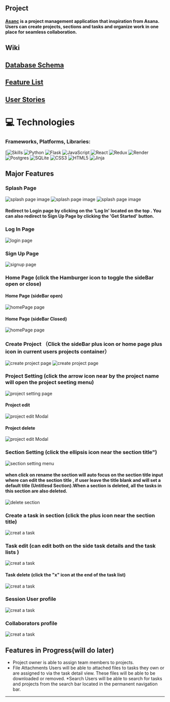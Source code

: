 ## Project 

#### [Asanc](https://cc-asanc.onrender.com) is a project management application that inspiration from Asana. Users can create projects, sections and tasks and organize work in one place for seamless collaboration.

## Wiki 

## [Database Schema](https://github.com/cici1819/Asanc/blob/main/png/asanc-dataSchema.png)
## [Feature List](https://github.com/cici1819/Asanc/wiki/Features-list)
## [User Stories](https://github.com/cici1819/Asanc/wiki/User-Stories)

# 💻 Technologies
### Frameworks, Platforms, Libraries:
[![Skills](https://skillicons.dev/icons?i=py,flask,js,react,redux,postgres,sqlite,css,html,render)
![Python](https://img.shields.io/badge/python-3670A0?style=for-the-badge&logo=python&logoColor=ffdd54)
![Flask](https://img.shields.io/badge/flask-%23000.svg?style=for-the-badge&logo=flask&logoColor=white)
![JavaScript](https://img.shields.io/badge/javascript-%23323330.svg?style=for-the-badge&logo=javascript&logoColor=%23F7DF1E)
![React](https://img.shields.io/badge/react-%2320232a.svg?style=for-the-badge&logo=react&logoColor=%2361DAFB)
![Redux](https://img.shields.io/badge/redux-%23593d88.svg?style=for-the-badge&logo=redux&logoColor=white)
![Render](https://img.shields.io/badge/Render-12100E?style=for-the-badge&logo=Render)
![Postgres](https://img.shields.io/badge/postgres-%23316192.svg?style=for-the-badge&logo=postgresql&logoColor=white)
![SQLite](https://img.shields.io/badge/sqlite-%2307405e.svg?style=for-the-badge&logo=sqlite&logoColor=white)
![CSS3](https://img.shields.io/badge/css3-%231572B6.svg?style=for-the-badge&logo=css3&logoColor=white)
![HTML5](https://img.shields.io/badge/html5-%23E34F26.svg?style=for-the-badge&logo=html5&logoColor=white)
![Jinja](https://img.shields.io/badge/jinja-white.svg?style=for-the-badge&logo=jinja&logoColor=black)
## Major Features
### Splash Page
<img src="https://github.com/cici1819/Asanc/blob/dev/react-app/src/img/splashPage1.png" alt="splash page image">
<img src="https://github.com/cici1819/Asanc/blob/dev/react-app/src/img/splashPage2.png" alt="splash page image">
<img src="https://github.com/cici1819/Asanc/blob/dev/react-app/src/img/splahPage3.png" alt="splash page image">

#### Redirect to Login page by clicking on the 'Log In' located on the top . You can also redirect to Sign Up Page by clicking the 'Get Started' button.
### Log In Page
<img src="https://github.com/cici1819/Asanc/blob/dev/react-app/src/img/login-form.png" alt="login page">

### Sign Up Page
<img src="https://github.com/cici1819/Asanc/blob/dev/react-app/src/img/signUp-page.png" alt="signup page">

### Home Page (click the Hamburger icon to toggle the  sideBar open or close) 
#### Home Page (sideBar open)
<img src="https://github.com/cici1819/Asanc/blob/dev/react-app/src/img/homePage.png" alt="homePage page">

#### Home Page (sideBar Closed)
<img src="https://github.com/cici1819/Asanc/blob/dev/react-app/src/img/homePage2.png" alt="homePage page">

### Create Project （Click the sideBar plus icon or home page plus icon in current users projects container）

<img src="https://github.com/cici1819/Asanc/blob/dev/react-app/src/img/creatHomePage.png" alt="create project page">
<img src="https://github.com/cici1819/Asanc/blob/dev/react-app/src/img/create-new-project.png" alt="create project page">

### Project Setting (click the arrow icon near by the project name will open the project seeting menu)
<img src="https://github.com/cici1819/Asanc/blob/dev/react-app/src/img/projectSetting.png" alt=" project setting page">

#### Project edit 
<img src="https://github.com/cici1819/Asanc/blob/dev/react-app/src/img/project-edit.png" alt=" project edit Modal">

#### Project delete

<img src="https://github.com/cici1819/Asanc/blob/dev/react-app/src/img/project-delete.png" alt=" project edit Modal">

### Section Setting (click the ellipsis icon near the  section title")
<img src="https://github.com/cici1819/Asanc/blob/dev/react-app/src/img/section-setting.png" alt=" section setting menu">

#### when click on rename the section will auto focus on the section title input where can edit the section title , if user leave the title blank and will set a default  title (Untitlesd Section).When a section is deleted, all the tasks in this section are also deleted.
<img src="https://github.com/cici1819/Asanc/blob/dev/react-app/src/img/section-delete.png" alt="delete section">

### Create a task in section (click the plus icon near the section title)
<img src="https://github.com/cici1819/Asanc/blob/dev/react-app/src/img/add-task.png" alt="creat a task">

### Task edit (can edit both on the side task details and the task lists )
<img src="https://github.com/cici1819/Asanc/blob/dev/react-app/src/img/edit-task.png" alt="creat a task">

#### Task delete (click the "x" icon at the end of the task list)
<img src="https://github.com/cici1819/Asanc/blob/dev/react-app/src/img/delete-task.png" alt="creat a task">

### Session User profile
<img src="https://github.com/cici1819/Asanc/blob/dev/react-app/src/img/session-user-info.png" alt="creat a task">

### Collaborators profile
<img src="https://github.com/cici1819/Asanc/blob/dev/react-app/src/img/collaborators-info.png" alt="creat a task">

 ## Features in Progress(will do later)
* Project owner is able to assign team members to projects.
* File Attachments Users will be able to attached files to tasks they own or are assigned to via the task detail view. These files will be able to be downloaded or removed.
*Search Users will be able to search for tasks and projects from the search bar located in the permanent navigation bar.

***
